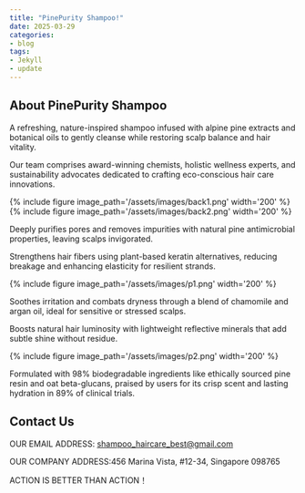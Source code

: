 ```yaml
---
title: "PinePurity Shampoo!"
date: 2025-03-29
categories:
- blog
tags:
- Jekyll
- update
---
```


## About PinePurity Shampoo

A refreshing, nature-inspired shampoo infused with alpine pine extracts and botanical oils to gently cleanse while restoring scalp balance and hair vitality.

Our team comprises award-winning chemists, holistic wellness experts, and sustainability advocates dedicated to crafting eco-conscious hair care innovations.

{% include figure image_path='/assets/images/back1.png' width='200' %}
{% include figure image_path='/assets/images/back2.png' width='200' %}

Deeply purifies pores and removes impurities with natural pine antimicrobial properties, leaving scalps invigorated.

Strengthens hair fibers using plant-based keratin alternatives, reducing breakage and enhancing elasticity for resilient strands.

{% include figure image_path='/assets/images/p1.png' width='200' %}

Soothes irritation and combats dryness through a blend of chamomile and argan oil, ideal for sensitive or stressed scalps.

Boosts natural hair luminosity with lightweight reflective minerals that add subtle shine without residue.

{% include figure image_path='/assets/images/p2.png' width='200' %}

Formulated with 98% biodegradable ingredients like ethically sourced pine resin and oat beta-glucans, praised by users for its crisp scent and lasting hydration in 89% of clinical trials.

## Contact Us

OUR EMAIL ADDRESS: shampoo_haircare_best@gmail.com

OUR COMPANY ADDRESS:456 Marina Vista, #12-34, Singapore 098765

ACTION IS BETTER THAN ACTION！
